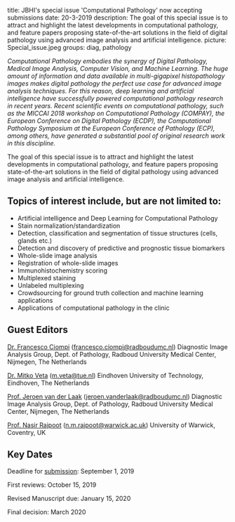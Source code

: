 title: JBHI's special issue 'Computational Pathology' now accepting submissions
date: 20-3-2019
description: The goal of this special issue is to attract and highlight the latest developments in computational pathology, and feature papers proposing state-of-the-art solutions in the field of digital pathology using advanced image analysis and artificial intelligence.
picture: Special_issue.jpeg
groups: diag, pathology

*Computational Pathology embodies the synergy of Digital Pathology, Medical Image Analysis, Computer Vision, and Machine Learning. The huge amount of information and data available in multi-gigapixel histopathology images makes digital pathology the perfect use case for advanced image analysis techniques. For this reason, deep learning and artificial intelligence have successfully powered computational pathology research in recent years. Recent scientific events on computational pathology, such as the MICCAI 2018 workshop on Computational Pathology (COMPAY), the European Conference on Digital Pathology (ECDP), the Computational Pathology Symposium at the European Conference of Pathology (ECP), among others, have generated a substantial pool of original research work in this discipline.*

The goal of this special issue is to attract and highlight the latest developments in computational pathology, and feature papers proposing state-of-the-art solutions in the field of digital pathology using advanced image analysis and artificial intelligence.

## Topics of interest include, but are not limited to:

- Artificial intelligence and Deep Learning for Computational Pathology
- Stain normalization/standardization
- Detection, classification and segmentation of tissue structures (cells, glands etc.)
- Detection and discovery of predictive and prognostic tissue biomarkers
- Whole-slide image analysis
- Registration of whole-slide images
- Immunohistochemistry scoring
- Multiplexed staining
- Unlabeled multiplexing
- Crowdsourcing for ground truth collection and machine learning applications
- Applications of computational pathology in the clinic


## Guest Editors

<a href="https://www.computationalpathologygroup.eu/members/francesco-ciompi/">Dr. Francesco Ciompi</a>
(francesco.ciompi@radboudumc.nl)
Diagnostic Image Analysis Group, Dept. of Pathology, Radboud University Medical Center, Nijmegen, The Netherlands

<a href="https://www.tue.nl/en/research/researchers/mitko-veta/">Dr. Mitko Veta</a>
(m.veta@tue.nl)
Eindhoven University of Technology, Eindhoven, The Netherlands

<a href="https://www.computationalpathologygroup.eu/members/jeroen-van-der-laak/">Prof. Jeroen van der Laak</a>
(jeroen.vanderlaak@radboudumc.nl)
Diagnostic Image Analysis Group, Dept. of Pathology, Radboud University Medical Center, Nijmegen, The Netherlands

<a href="https://warwick.ac.uk/fac/sci/dcs/people/nasir_rajpoot/">Prof. Nasir Rajpoot</a>
(n.m.rajpoot@warwick.ac.uk)
University of Warwick, Coventry, UK

## Key Dates
Deadline for <a href="https://jbhi.embs.org/special-issues/computational-pathology/">submission</a>: September 1, 2019

First reviews: October 15, 2019

Revised Manuscript due: January 15, 2020

Final decision: March 2020

